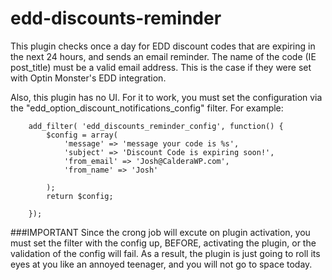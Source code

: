 # edd-discounts-reminder

This plugin checks once a day for EDD discount codes that are expiring in the next 24 hours, and sends an email reminder. The name of the code (IE post_title) must be a valid email address. This is the case if they were set with Optin Monster's EDD integration.

Also, this plugin has no UI. For it to work, you must set the configuration via the "edd_option_discount_notifications_config" filter. For example:

```
    add_filter( 'edd_discounts_reminder_config', function() {
        $config = array(
        	'message' => 'message your code is %s',
        	'subject' => 'Discount Code is expiring soon!',
        	'from_email' => 'Josh@CalderaWP.com',
        	'from_name' => 'Josh'
        
        );
        return $config;
        
    });
```

###IMPORTANT
Since the crong job will excute on plugin activation, you must set the filter with the config up, BEFORE, activating the plugin, or the validation of the config will fail. As a result, the plugin is just going to roll its eyes at you like an annoyed teenager, and you will not go to space today.
   
